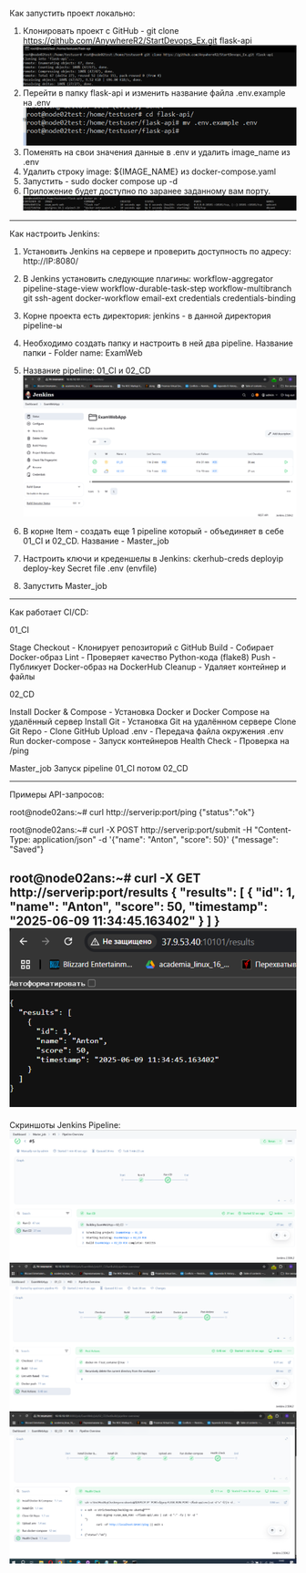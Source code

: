 Как запустить проект локально:
1. Клонировать проект с GitHub -  git clone https://github.com/AnywhereR2/StartDevops_Ex.git flask-api
![1](attach/1.PNG)
2. Перейти в папку flask-api и изменить название файла .env.example на .env
![2](attach/2.PNG)
3. Поменять на свои значения данные в .env и удалить image_name из .env
4. Удалить строку image: ${IMAGE_NAME} из docker-compose.yaml
5. Запустить - sudo docker compose up -d
6. Приложение будет доступно по заранее заданному вам порту.
![3](attach/3.PNG)

---
Как настроить Jenkins:
1. Установить Jenkins на сервере и проверить доступность по адресу: http://IP:8080/
2. В Jenkins установить следующие плагины:
workflow-aggregator
pipeline-stage-view
workflow-durable-task-step
workflow-multibranch
git
ssh-agent
docker-workflow
email-ext
credentials
credentials-binding


3. Корне проекта есть директория: jenkins - в данной директория pipeline-ы
4. Необходимо создать папку и настроить в ней два pipeline. Название папки - Folder name: ExamWeb
5. Название pipeline: 01_CI и 02_CD
![4](attach/4.PNG)
6. В корне Item - создать еще 1 pipeline который - объединяет в себе 01_CI и 02_CD. Название - Master_job
7. Настроить ключи и креденшелы в Jenkins:
ckerhub-creds
deployip
deploy-key
Secret file .env (envfile)
8. Запустить Master_job

---

Как работает CI/CD:


01_CI


Stage
Checkout - Клонирует репозиторий с GitHub
Build - Собирает Docker-образ
Lint - Проверяет качество Python-кода (flake8)
Push -  Публикует Docker-образ на DockerHub
Cleanup - Удаляет контейнер и файлы

02_CD

Install Docker & Compose -  Установка Docker и Docker Compose на удалённый сервер
Install Git -   Установка Git на удалённом сервере
Clone Git Repo - Clone GitHub
Upload .env -   Передача файла окружения .env
Run docker-compose - Запуск  контейнеров
Health Check - Проверка  на /ping

Master_job 
Запуск pipeline 01_CI потом 02_CD

---
Примеры API-запросов:

root@node02ans:~# curl http://serverip:port/ping
{"status":"ok"}


root@node02ans:~# curl -X POST http://serverip:port/submit -H "Content-Type: application/json" -d '{"name": "Anton", "score": 50}'
{"message": "Saved"}


root@node02ans:~# curl -X GET http://serverip:port/results
{
 "results": [
   {
     "id": 1,
     "name": "Anton",
     "score": 50,
     "timestamp": "2025-06-09 11:34:45.163402"
   }
 ]
}
![10](attach/10.PNG)
---

Скриншоты Jenkins Pipeline:
![11](attach/11.PNG)
![12](attach/12.PNG)
![13](attach/13.PNG)